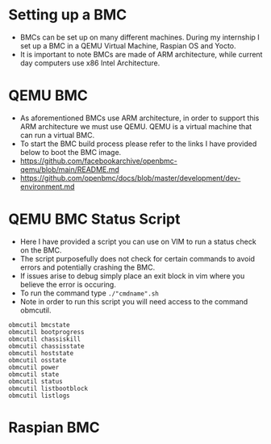 # Setting up a BMC
* BMCs can be set up on many different machines. During my internship I set up a BMC in a QEMU Virtual Machine, Raspian OS and Yocto.
* It is important to note BMCs are made of ARM architecture, while current day computers use x86 Intel Architecture.
  
# QEMU BMC
* As aforementioned BMCs use ARM architecture, in order to support this ARM architecture we must use QEMU. QEMU is a virtual machine that can run a virtual BMC.
* To start the BMC build process please refer to the links I have provided below to boot the BMC image.
* https://github.com/facebookarchive/openbmc-qemu/blob/main/README.md
* https://github.com/openbmc/docs/blob/master/development/dev-environment.md

# QEMU BMC Status Script
* Here I have provided a script you can use on VIM to run a status check on the BMC.
* The script purposefully does not check for certain commands to avoid errors and potentially crashing the BMC.
* If issues arise to debug simply place an exit block in vim where you believe the error is occuring.
* To run the command type ```./"cmdname".sh ```
* Note in order to run this script you will need access to the command obmcutil.

```
obmcutil bmcstate   
obmcutil bootprogress
obmcutil chassiskill
obmcutil chassisstate
obmcutil hoststate
obmcutil osstate      
obmcutil power 
obmcutil state
obmcutil status
obmcutil listbootblock
obmcutil listlogs
```

# Raspian BMC
